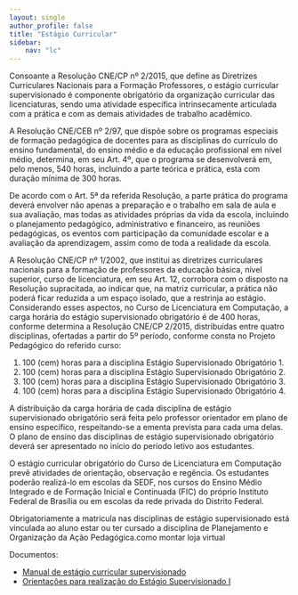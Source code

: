 ```yaml
---
layout: single
author_profile: false
title: "Estágio Curricular"
sidebar:
    nav: "lc"
---
```


Consoante a Resolução CNE/CP nº 2/2015, que define as Diretrizes Curriculares Nacionais para a Formação Professores, o estágio curricular supervisionado é componente obrigatório da organização curricular das licenciaturas, sendo uma atividade específica intrinsecamente articulada com a prática e com as demais atividades de trabalho acadêmico. 

A Resolução CNE/CEB nº 2/97, que dispõe sobre os programas especiais de formação pedagógica de docentes para as disciplinas do currículo do ensino fundamental, do ensino médio e da educação profissional em nível médio, determina, em seu Art. 4º, que o programa se desenvolverá em, pelo menos, 540 horas, incluindo a parte teórica e prática, esta com duração mínima de 300 horas. 

De acordo com o Art. 5ª da referida Resolução, a parte prática do programa deverá envolver não apenas a preparação e o trabalho em sala de aula e sua avaliação, mas todas as atividades próprias da vida da escola, incluindo o planejamento pedagógico, administrativo e financeiro, as reuniões pedagógicas, os eventos com participação da comunidade escolar e a avaliação da aprendizagem, assim como de toda a realidade da escola. 

A Resolução CNE/CP nº 1/2002, que institui as diretrizes curriculares nacionais para a formação de professores da educação básica, nível superior, curso de licenciatura, em seu Art. 12, corrobora com o disposto na Resolução supracitada, ao indicar que, na matriz curricular, a prática não poderá ficar reduzida a um espaço isolado, que a restrinja ao estágio. Considerando esses aspectos, no Curso de Licenciatura em Computação, a carga horária do estágio supervisionado obrigatório é de 400 horas, conforme determina a Resolução CNE/CP 2/2015, distribuídas entre quatro disciplinas, ofertadas a partir do 5º período, conforme consta no Projeto Pedagógico do referido curso: 

1. 100 (cem) horas para a disciplina Estágio Supervisionado Obrigatório 1. 
2. 100 (cem) horas para a disciplina Estágio Supervisionado Obrigatório 2. 
3. 100 (cem) horas para a disciplina Estágio Supervisionado Obrigatório 3. 
4. 100 (cem) horas para a disciplina Estágio Supervisionado Obrigatório 4. 
   
A distribuição da carga horária de cada disciplina de estágio supervisionado obrigatório será feita pelo professor orientador em plano de ensino específico, respeitando-se a ementa prevista para cada uma delas. O plano de ensino das disciplinas de estágio supervisionado obrigatório deverá ser apresentado no início do período letivo aos estudantes.  

O estágio curricular obrigatório do Curso de Licenciatura em Computação prevê atividades de orientação, observação e regência. Os estudantes poderão realizá-lo em escolas da SEDF, nos cursos do Ensino Médio Integrado e de Formação Inicial e Continuada (FIC) do próprio Instituto Federal de Brasília ou em escolas da rede privada do Distrito Federal. 

Obrigatoriamente a matricula nas disciplinas de estágio supervisionado está vinculada ao aluno estar ou ter cursado a disciplina de Planejamento e Organização da Ação Pedagógica.como montar loja virtual

Documentos: 
- [Manual de estágio curricular supervisionado]({{site.url}}/assets/lc/manual-estagio-supervisionado.pdf)
- [Orientações para realização do Estágio Supervisionado I]({{site.url}}/assets/lc/orientacoes-realizacao-estagio-supervisionado-1.pdf)